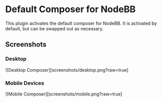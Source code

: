 # Default Composer for NodeBB

This plugin activates the default composer for NodeBB. It is activated by default, but can be swapped out as necessary.

## Screenshots

### Desktop
![Desktop Composer][screenshots/desktop.png?raw=true]

### Mobile Devices
![Mobile Composer][screenshots/mobile.png?raw=true]